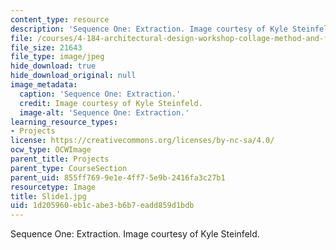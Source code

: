 ```yaml
---
content_type: resource
description: 'Sequence One: Extraction. Image courtesy of Kyle Steinfeld.'
file: /courses/4-184-architectural-design-workshop-collage-method-and-form-spring-2004/1d205960eb1cabe3b6b7eadd859d1bdb_Slide1.jpg
file_size: 21643
file_type: image/jpeg
hide_download: true
hide_download_original: null
image_metadata:
  caption: 'Sequence One: Extraction.'
  credit: Image courtesy of Kyle Steinfeld.
  image-alt: 'Sequence One: Extraction.'
learning_resource_types:
- Projects
license: https://creativecommons.org/licenses/by-nc-sa/4.0/
ocw_type: OCWImage
parent_title: Projects
parent_type: CourseSection
parent_uid: 855ff769-9e1e-4ff7-5e9b-2416fa3c27b1
resourcetype: Image
title: Slide1.jpg
uid: 1d205960-eb1c-abe3-b6b7-eadd859d1bdb
---
```

Sequence One: Extraction. Image courtesy of Kyle Steinfeld.